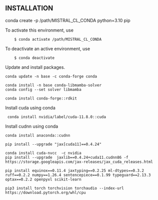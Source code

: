 ## INSTALLATION
conda create -p /path/MISTRAL_CL_CONDA  python=3.10 pip

To activate this environment, use
```
    $ conda activate /path/MISTRAL_CL_CONDA
```

To deactivate an active environment, use
```
    $ conda deactivate
```

Update and install packages. 
```
conda update -n base -c conda-forge conda

conda install -n base conda-libmamba-solver
conda config --set solver libmamba

conda install conda-forge::rdkit
```

Install cuda using conda
```
 conda install nvidia/label/cuda-11.8.0::cuda
```

Install cudnn using conda
```
conda install anaconda::cudnn

pip install --upgrade "jax[cuda11]==0.4.24"

conda install cuda-nvcc  -c nvidia
pip install --upgrade  jaxlib==0.4.24+cuda11.cudnn86 -f https://storage.googleapis.com/jax-releases/jax_cuda_releases.html

pip install equinox==0.11.4 jaxtyping==0.2.25 ml-dtypes==0.3.2 ruff==0.2.2 numpy==1.26.4 sentencepiece==0.1.99 typeguard==2.13.3 optax==0.2.2 openpyxl scikit-learn 

pip3 install torch torchvision torchaudio --index-url https://download.pytorch.org/whl/cpu
```
